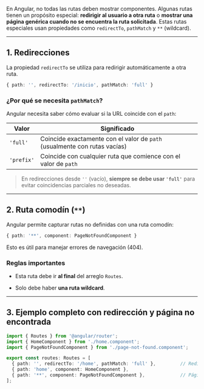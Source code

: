 
En Angular, no todas las rutas deben mostrar componentes. Algunas rutas tienen un propósito especial: **redirigir al usuario a otra ruta** o **mostrar una página genérica cuando no se encuentra la ruta solicitada**. Estas rutas especiales usan propiedades como `redirectTo`, `pathMatch` y `**` (wildcard).

---

## 1. Redirecciones

La propiedad `redirectTo` se utiliza para redirigir automáticamente a otra ruta.

```ts
{ path: '', redirectTo: '/inicio', pathMatch: 'full' }
```

### ¿Por qué se necesita `pathMatch`?

Angular necesita saber cómo evaluar si la URL coincide con el `path`:

|Valor|Significado|
|---|---|
|`'full'`|Coincide exactamente con el valor de `path` (usualmente con rutas vacías)|
|`'prefix'`|Coincide con cualquier ruta que comience con el valor de `path`|

> En redirecciones desde `''` (vacío), **siempre se debe usar `'full'`** para evitar coincidencias parciales no deseadas.

---

## 2. Ruta comodín (`**`)

Angular permite capturar rutas no definidas con una ruta comodín:

```ts
{ path: '**', component: PageNotFoundComponent }
```

Esto es útil para manejar errores de navegación (404).

### Reglas importantes

- Esta ruta debe ir **al final** del arreglo `Routes`.
    
- Solo debe haber **una ruta wildcard**.

---
## 3. Ejemplo completo con redirección y página no encontrada

```ts
import { Routes } from '@angular/router';
import { HomeComponent } from './home.component';
import { PageNotFoundComponent } from './page-not-found.component';

export const routes: Routes = [
  { path: '', redirectTo: '/home', pathMatch: 'full' },         // Redirección por defecto
  { path: 'home', component: HomeComponent },
  { path: '**', component: PageNotFoundComponent },             // Página 404
];
```
